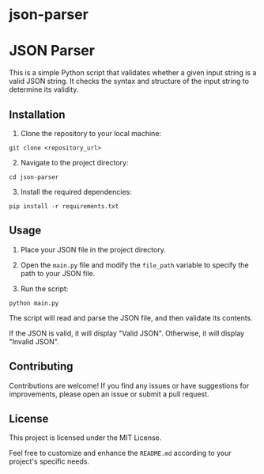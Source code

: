 # json-parser
# JSON Parser

This is a simple Python script that validates whether a given input string is a valid JSON string. It checks the syntax and structure of the input string to determine its validity.

## Installation

1. Clone the repository to your local machine:
```
git clone <repository_url>
```

2. Navigate to the project directory:
```
cd json-parser
```

3. Install the required dependencies:
```
pip install -r requirements.txt
```

## Usage

1. Place your JSON file in the project directory.

2. Open the `main.py` file and modify the `file_path` variable to specify the path to your JSON file.

3. Run the script:
```
python main.py
```

The script will read and parse the JSON file, and then validate its contents.

If the JSON is valid, it will display "Valid JSON". Otherwise, it will display "Invalid JSON".

## Contributing

Contributions are welcome! If you find any issues or have suggestions for improvements, please open an issue or submit a pull request.

## License

This project is licensed under the MIT License.

Feel free to customize and enhance the `README.md` according to your project's specific needs.
